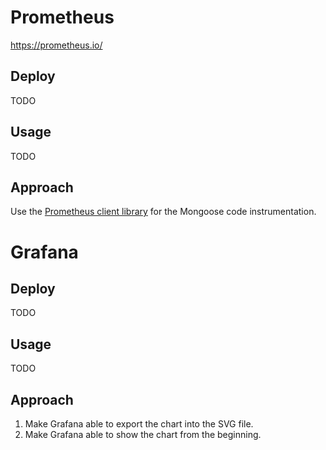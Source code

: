 # Prometheus

https://prometheus.io/

## Deploy

TODO

## Usage

TODO

## Approach

Use the [Prometheus client library](https://github.com/prometheus/client_java) for the Mongoose code instrumentation.

# Grafana

## Deploy

TODO

## Usage

TODO

## Approach

1. Make Grafana able to export the chart into the SVG file.
2. Make Grafana able to show the chart from the beginning.
